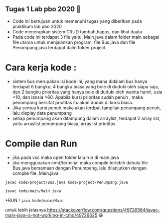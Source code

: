 ## Tugas 1 Lab pbo 2020 :bus:

- Code ini bertujuan untuk memenuhi tugas yang diberikan pada praktikum lab pbo 2020
- Code menerapkan sistem CRUD tambah,hapus, dan lihat daata.
- Pada code ini terdapat 3 file yaitu, Main.java dalam folder main sebagai file utama untuk menjalankan program, file Bus.java dan file Penumpang.java 
   terdapat dalm folder project.

# Cara kerja kode :
- sistem bus merupakan isi kode ini, yang mana didalam bus hanya terdapat 6 bangku, 4 bangku biasa yang bole di duduki oleh siapa saja, 
  dan 2 bangku prioritas yang hanya bole di duduki oleh wanita hamil, usia <10, dan lansia >60.
  Apabila kursi prioritas sudah penuh , maka penumpang bersifat priotitas itu akan duduk di kursi biasa.
- Jika semua kursi penuh maka akan terdpat tampilan penumpang penuh, lalu display data penumpang
- setiap penumpang akan ditampung dalam arraylist, terdapat 2 array list, yaitu arraylist penumpang biasa, arraylist priotitas.

# Compile dan Run
- jika pada vsc maka open folder lalu run di main.java
- jika menggunakan cmd/terminal maka compile terlebih dahulu file Bus.java bersamaan dengan Penumpang, 
  lalu dilanjutkan dengan compile file. Main.java
 
 ```javac kode/project/Bus.java kode/project/Penumpang.java```
 
 ```javac kode/main/Main.java```
 
 *RUN !
 ```java kode/main/Main```
 
 untuk lebih jelasnya https://stackoverflow.com/questions/49726564/javac-main-java-is-not-working-in-cmd/49726625  :grinning:

